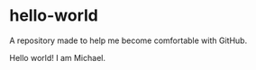 # hello-world
A repository made to help me become comfortable with GitHub.

Hello world! I am Michael.
